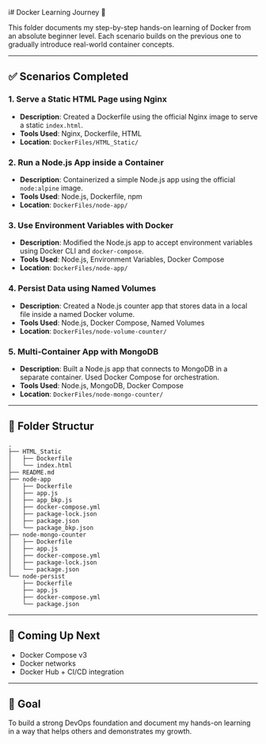 i# Docker Learning Journey 🚀

This folder documents my step-by-step hands-on learning of Docker from an absolute beginner level. Each scenario builds on the previous one to gradually introduce real-world container concepts.

---

## ✅ Scenarios Completed

### 1. Serve a Static HTML Page using Nginx
- **Description**: Created a Dockerfile using the official Nginx image to serve a static `index.html`.
- **Tools Used**: Nginx, Dockerfile, HTML
- **Location**: `DockerFiles/HTML_Static/`

### 2. Run a Node.js App inside a Container
- **Description**: Containerized a simple Node.js app using the official `node:alpine` image.
- **Tools Used**: Node.js, Dockerfile, npm
- **Location**: `DockerFiles/node-app/`

### 3. Use Environment Variables with Docker
- **Description**: Modified the Node.js app to accept environment variables using Docker CLI and `docker-compose`.
- **Tools Used**: Node.js, Environment Variables, Docker Compose
- **Location**: `DockerFiles/node-app/`

### 4. Persist Data using Named Volumes
- **Description**: Created a Node.js counter app that stores data in a local file inside a named Docker volume.
- **Tools Used**: Node.js, Docker Compose, Named Volumes
- **Location**: `DockerFiles/node-volume-counter/`

### 5. Multi-Container App with MongoDB
- **Description**: Built a Node.js app that connects to MongoDB in a separate container. Used Docker Compose for orchestration.
- **Tools Used**: Node.js, MongoDB, Docker Compose
- **Location**: `DockerFiles/node-mongo-counter/`

---

## 📁 Folder Structur

```
.
├── HTML_Static
│   ├── Dockerfile
│   └── index.html
├── README.md
├── node-app
│   ├── Dockerfile
│   ├── app.js
│   ├── app_bkp.js
│   ├── docker-compose.yml
│   ├── package-lock.json
│   ├── package.json
│   └── package_bkp.json
├── node-mongo-counter
│   ├── Dockerfile
│   ├── app.js
│   ├── docker-compose.yml
│   ├── package-lock.json
│   └── package.json
└── node-persist
    ├── Dockerfile
    ├── app.js
    ├── docker-compose.yml
    └── package.json

```


---

## 🚧 Coming Up Next
- Docker Compose v3
- Docker networks
- Docker Hub + CI/CD integration

---

## 🧠 Goal
To build a strong DevOps foundation and document my hands-on learning in a way that helps others and demonstrates my growth.

